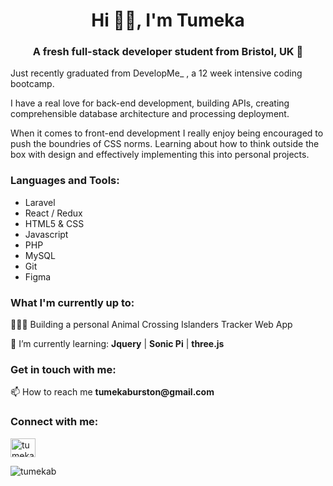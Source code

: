 <h1 align="center">Hi 👋🏻, I'm Tumeka </h1>
<h3 align="center">A fresh full-stack developer student from Bristol, UK 💫</h3>
<p>Just recently graduated from DevelopMe_ , a 12 week intensive coding bootcamp. </p>
<p>I have a real love for back-end development, building APIs, creating comprehensible database architecture and processing deployment.</p>
<p>When it comes to front-end development I really enjoy being encouraged to push the boundries of CSS norms. Learning about how to think outside the box with design and effectively implementing this into personal projects.</p>

<h3 align="left">Languages and Tools:</h3>
<ul>
  <li>Laravel</li>
  <li>React / Redux </li>
  <li>HTML5 & CSS </li>
  <li>Javascript</li>
  <li>PHP</li>
  <li>MySQL</li>
  <li>Git</li>
  <li>Figma</li>
 </ul>

<h3 align="left">What I'm currently up to:</h3>
<p> 👩🏻‍💻 Building a personal Animal Crossing Islanders Tracker Web App </p>
<p>🌱 I’m currently learning: <strong>Jquery</strong> | <strong>Sonic Pi</strong> | <strong> three.js </strong></p>


<h3 align="left">Get in touch with me:</h3>
<p>📫 How to reach me <strong>tumekaburston@gmail.com</strong></p>

<h3 align="left">Connect with me:</h3>
<p align="left">
<a href="https://linkedin.com/in/tumeka-burston" target="blank"><img align="center" src="https://cdn.jsdelivr.net/npm/simple-icons@3.0.1/icons/linkedin.svg" alt="tumeka-burston" height="30" width="40" /></a>
</p>

<p><img align="center" src="https://github-readme-stats.vercel.app/api/top-langs?username=tumekab&show_icons=true&locale=en&layout=compact" alt="tumekab" /></p>
